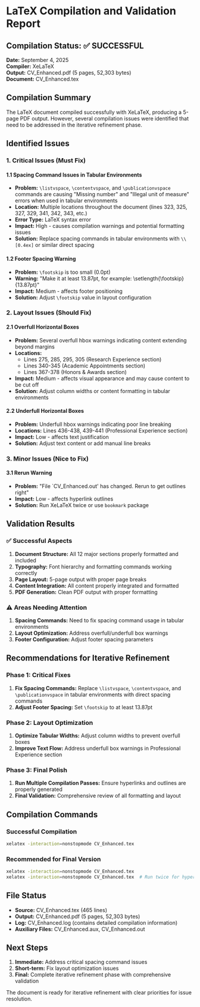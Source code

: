 # LaTeX Compilation and Validation Report

## Compilation Status: ✅ SUCCESSFUL

**Date:** September 4, 2025  
**Compiler:** XeLaTeX  
**Output:** CV_Enhanced.pdf (5 pages, 52,303 bytes)  
**Document:** CV_Enhanced.tex

## Compilation Summary

The LaTeX document compiled successfully with XeLaTeX, producing a 5-page PDF output. However, several compilation issues were identified that need to be addressed in the iterative refinement phase.

## Identified Issues

### 1. **Critical Issues (Must Fix)**

#### 1.1 Spacing Command Issues in Tabular Environments
- **Problem:** `\listvspace`, `\contentvspace`, and `\publicationvspace` commands are causing "Missing number" and "Illegal unit of measure" errors when used in tabular environments
- **Location:** Multiple locations throughout the document (lines 323, 325, 327, 329, 341, 342, 343, etc.)
- **Error Type:** LaTeX syntax error
- **Impact:** High - causes compilation warnings and potential formatting issues
- **Solution:** Replace spacing commands in tabular environments with `\\[0.4ex]` or similar direct spacing

#### 1.2 Footer Spacing Warning
- **Problem:** `\footskip` is too small (0.0pt)
- **Warning:** "Make it at least 13.87pt, for example: \setlength{\footskip}{13.87pt}"
- **Impact:** Medium - affects footer positioning
- **Solution:** Adjust `\footskip` value in layout configuration

### 2. **Layout Issues (Should Fix)**

#### 2.1 Overfull Horizontal Boxes
- **Problem:** Several overfull hbox warnings indicating content extending beyond margins
- **Locations:** 
  - Lines 275, 285, 295, 305 (Research Experience section)
  - Lines 340-345 (Academic Appointments section)
  - Lines 367-378 (Honors & Awards section)
- **Impact:** Medium - affects visual appearance and may cause content to be cut off
- **Solution:** Adjust column widths or content formatting in tabular environments

#### 2.2 Underfull Horizontal Boxes
- **Problem:** Underfull hbox warnings indicating poor line breaking
- **Locations:** Lines 436-438, 439-441 (Professional Experience section)
- **Impact:** Low - affects text justification
- **Solution:** Adjust text content or add manual line breaks

### 3. **Minor Issues (Nice to Fix)**

#### 3.1 Rerun Warning
- **Problem:** "File `CV_Enhanced.out' has changed. Rerun to get outlines right"
- **Impact:** Low - affects hyperlink outlines
- **Solution:** Run XeLaTeX twice or use `bookmark` package

## Validation Results

### ✅ **Successful Aspects**
1. **Document Structure:** All 12 major sections properly formatted and included
2. **Typography:** Font hierarchy and formatting commands working correctly
3. **Page Layout:** 5-page output with proper page breaks
4. **Content Integration:** All content properly integrated and formatted
5. **PDF Generation:** Clean PDF output with proper formatting

### ⚠️ **Areas Needing Attention**
1. **Spacing Commands:** Need to fix spacing command usage in tabular environments
2. **Layout Optimization:** Address overfull/underfull box warnings
3. **Footer Configuration:** Adjust footer spacing parameters

## Recommendations for Iterative Refinement

### Phase 1: Critical Fixes
1. **Fix Spacing Commands:** Replace `\listvspace`, `\contentvspace`, and `\publicationvspace` in tabular environments with direct spacing commands
2. **Adjust Footer Spacing:** Set `\footskip` to at least 13.87pt

### Phase 2: Layout Optimization
1. **Optimize Tabular Widths:** Adjust column widths to prevent overfull boxes
2. **Improve Text Flow:** Address underfull box warnings in Professional Experience section

### Phase 3: Final Polish
1. **Run Multiple Compilation Passes:** Ensure hyperlinks and outlines are properly generated
2. **Final Validation:** Comprehensive review of all formatting and layout

## Compilation Commands

### Successful Compilation
```bash
xelatex -interaction=nonstopmode CV_Enhanced.tex
```

### Recommended for Final Version
```bash
xelatex -interaction=nonstopmode CV_Enhanced.tex
xelatex -interaction=nonstopmode CV_Enhanced.tex  # Run twice for hyperlinks
```

## File Status

- **Source:** CV_Enhanced.tex (465 lines)
- **Output:** CV_Enhanced.pdf (5 pages, 52,303 bytes)
- **Log:** CV_Enhanced.log (contains detailed compilation information)
- **Auxiliary Files:** CV_Enhanced.aux, CV_Enhanced.out

## Next Steps

1. **Immediate:** Address critical spacing command issues
2. **Short-term:** Fix layout optimization issues
3. **Final:** Complete iterative refinement phase with comprehensive validation

The document is ready for iterative refinement with clear priorities for issue resolution.
